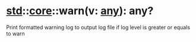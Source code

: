 # [std](/libs/std/)::[core](/libs/std/core/)::warn(v:&nbsp;[any](/libs/std/core/type.any.md)):&nbsp;any?
Print formatted warning log to output log file if log level is greater or equals to warn
